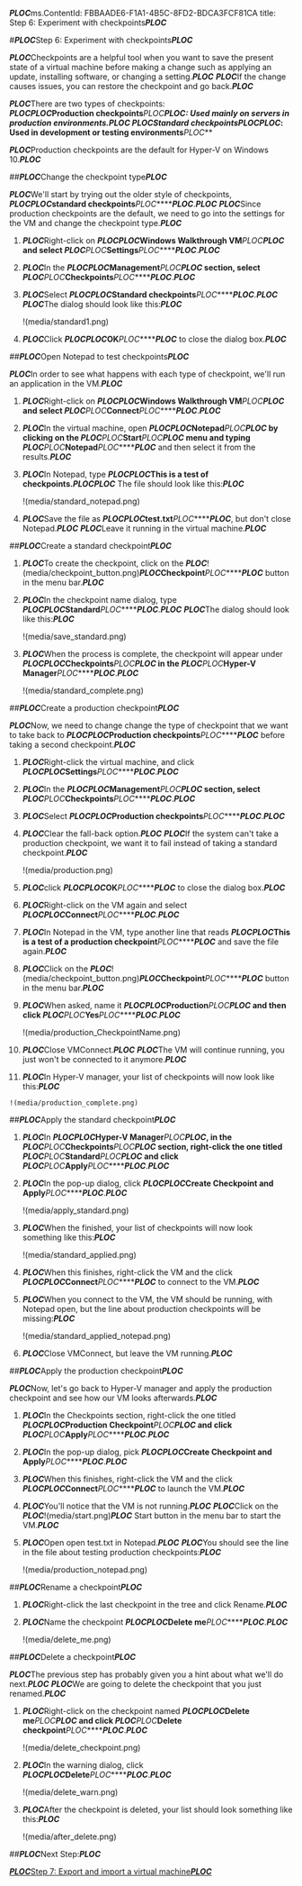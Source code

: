 ***PLOC***ms.ContentId: FBBAADE6-F1A1-4B5C-8FD2-BDCA3FCF81CA
title: Step 6: Experiment with checkpoints***PLOC***

#***PLOC***Step 6: Experiment with checkpoints***PLOC***

***PLOC***Checkpoints are a helpful tool when you want to save the present state of a virtual machine before making a change such as applying an update, installing software, or changing a setting.***PLOC***
***PLOC***If the change causes issues, you can restore the checkpoint and go back.***PLOC***

***PLOC***There are two types of checkpoints:  
***PLOC********PLOC***Production checkpoints***PLOC********PLOC***: Used mainly on servers in production environments.***PLOC***
*****PLOC***Standard checkpoints***PLOC********PLOC***: Used in development or testing environments***PLOC***

***PLOC***Production checkpoints are the default for Hyper-V on Windows 10.***PLOC***

##***PLOC***Change the checkpoint type***PLOC***

***PLOC***We'll start by trying out the older style of checkpoints, ***PLOC********PLOC***standard checkpoints***PLOC********PLOC***.***PLOC***
***PLOC***Since production checkpoints are the default, we need to go into the settings for the VM and change the checkpoint type.***PLOC***

1.  ***PLOC***Right-click on ***PLOC********PLOC***Windows Walkthrough VM***PLOC********PLOC*** and select ***PLOC********PLOC***Settings***PLOC********PLOC***.***PLOC***
2.  ***PLOC***In the ***PLOC********PLOC***Management***PLOC********PLOC*** section, select ***PLOC********PLOC***Checkpoints***PLOC********PLOC***.***PLOC***
3.  ***PLOC***Select ***PLOC********PLOC***Standard checkpoints***PLOC********PLOC***.***PLOC***
    ***PLOC***The dialog should look like this:***PLOC***
    
    !(media/standard1.png)
4.  ***PLOC***Click ***PLOC********PLOC***OK***PLOC********PLOC*** to close the dialog box.***PLOC***

##***PLOC***Open Notepad to test checkpoints***PLOC***

***PLOC***In order to see what happens with each type of checkpoint, we'll run an application in the VM.***PLOC***

1.  ***PLOC***Right-click on ***PLOC********PLOC***Windows Walkthrough VM***PLOC********PLOC*** and select ***PLOC********PLOC***Connect***PLOC********PLOC***.***PLOC***
2.  ***PLOC***In the virtual machine, open ***PLOC********PLOC***Notepad***PLOC********PLOC*** by clicking on the ***PLOC********PLOC***Start***PLOC********PLOC*** menu and typing ***PLOC********PLOC***Notepad***PLOC********PLOC*** and then select it from the results.***PLOC***
3.  ***PLOC***In Notepad, type ***PLOC********PLOC***This is a test of checkpoints.***PLOC********PLOC*** The file should look like this:***PLOC***
    
    !(media/standard_notepad.png)
4.  ***PLOC***Save the file as ***PLOC********PLOC***test.txt***PLOC********PLOC***, but don't close Notepad.***PLOC***
    ***PLOC***Leave it running in the virtual machine.***PLOC***

##***PLOC***Create a standard checkpoint***PLOC***

1.  ***PLOC***To create the checkpoint, click on the ***PLOC***!(media/checkpoint_button.png)*****PLOC***Checkpoint***PLOC********PLOC*** button in the menu bar.***PLOC***
2.  ***PLOC***In the checkpoint name dialog, type ***PLOC********PLOC***Standard***PLOC********PLOC***.***PLOC***
    ***PLOC***The dialog should look like this:***PLOC***
    
    !(media/save_standard.png)
3.  ***PLOC***When the process is complete, the checkpoint will appear under ***PLOC********PLOC***Checkpoints***PLOC********PLOC*** in the ***PLOC********PLOC***Hyper-V Manager***PLOC********PLOC***.***PLOC***
    
    !(media/standard_complete.png)

##***PLOC***Create a production checkpoint***PLOC***

***PLOC***Now, we need to change change the type of checkpoint that we want to take back to ***PLOC********PLOC***Production checkpoints***PLOC********PLOC*** before taking a second checkpoint.***PLOC***

1.  ***PLOC***Right-click the virtual machine, and click ***PLOC********PLOC***Settings***PLOC********PLOC***.***PLOC***
2.  ***PLOC***In the ***PLOC********PLOC***Management***PLOC********PLOC*** section, select ***PLOC********PLOC***Checkpoints***PLOC********PLOC***.***PLOC***
3.  ***PLOC***Select ***PLOC********PLOC***Production checkpoints***PLOC********PLOC***.***PLOC***
4.  ***PLOC***Clear the fall-back option.***PLOC***
    ***PLOC***If the system can't take a production checkpoint, we want it to fail instead of taking a standard checkpoint.***PLOC***
    
    !(media/production.png)
5.  ***PLOC***click ***PLOC********PLOC***OK***PLOC********PLOC*** to close the dialog box.***PLOC***
6.  ***PLOC***Right-click on the VM again and select ***PLOC********PLOC***Connect***PLOC********PLOC***.***PLOC***
7.  ***PLOC***In Notepad in the VM, type another line that reads ***PLOC********PLOC***This is a test of a production checkpoint***PLOC********PLOC*** and save the file again.***PLOC***
8.  ***PLOC***Click on the ***PLOC***!(media/checkpoint_button.png)*****PLOC***Checkpoint***PLOC********PLOC*** button in the menu bar.***PLOC***
9.  ***PLOC***When asked, name it ***PLOC********PLOC***Production***PLOC********PLOC*** and then click ***PLOC********PLOC***Yes***PLOC********PLOC***.***PLOC***
    
    !(media/production_CheckpointName.png)
10.  ***PLOC***Close VMConnect.***PLOC***
    ***PLOC***The VM will continue running, you just won't be connected to it anymore.***PLOC***
11.  ***PLOC***In Hyper-V manager, your list of checkpoints will now look like this:***PLOC***
    
    !(media/production_complete.png)

##***PLOC***Apply the standard checkpoint***PLOC***

1.  ***PLOC***In ***PLOC********PLOC***Hyper-V Manager***PLOC********PLOC***, in the ***PLOC********PLOC***Checkpoints***PLOC********PLOC*** section, right-click the one titled ***PLOC********PLOC***Standard***PLOC********PLOC*** and click ***PLOC********PLOC***Apply***PLOC********PLOC***.***PLOC***
2.  ***PLOC***In the pop-up dialog, click ***PLOC********PLOC***Create Checkpoint and Apply***PLOC********PLOC***.***PLOC***
    
    !(media/apply_standard.png)
3.  ***PLOC***When the finished, your list of checkpoints will now look something like this:***PLOC***
    
    !(media/standard_applied.png)
4.  ***PLOC***When this finishes, right-click the VM and the click ***PLOC********PLOC***Connect***PLOC********PLOC*** to connect to the VM.***PLOC***
5.  ***PLOC***When you connect to the VM, the VM should be running, with Notepad open, but the line about production checkpoints will be missing:***PLOC***
    
    !(media/standard_applied_notepad.png)
6.  ***PLOC***Close VMConnect, but leave the VM running.***PLOC***

##***PLOC***Apply the production checkpoint***PLOC***

***PLOC***Now, let's go back to Hyper-V manager and apply the production checkpoint and see how our VM looks afterwards.***PLOC***

1.  ***PLOC***In the Checkpoints section, right-click the one titled ***PLOC********PLOC***Production Checkpoint***PLOC********PLOC*** and click ***PLOC********PLOC***Apply***PLOC********PLOC***.***PLOC***
2.  ***PLOC***In the pop-up dialog, pick ***PLOC********PLOC***Create Checkpoint and Apply***PLOC********PLOC***.***PLOC***
3.  ***PLOC***When this finishes, right-click the VM and the click ***PLOC********PLOC***Connect***PLOC********PLOC*** to launch the VM.***PLOC***
4.  ***PLOC***You'll notice that the VM is not running.***PLOC***
    ***PLOC***Click on the ***PLOC***!(media/start.png)***PLOC*** Start button in the menu bar to start the VM.***PLOC***
5.  ***PLOC***Open open test.txt in Notepad.***PLOC***
    ***PLOC***You should see the line in the file about testing production checkpoints:***PLOC***
    
    !(media/production_notepad.png)

##***PLOC***Rename a checkpoint***PLOC***

1.  ***PLOC***Right-click the last checkpoint in the tree and click Rename.***PLOC***
2.  ***PLOC***Name the checkpoint ***PLOC********PLOC***Delete me***PLOC********PLOC***.***PLOC***
    
    !(media/delete_me.png)

##***PLOC***Delete a checkpoint***PLOC***

***PLOC***The previous step has probably given you a hint about what we'll do next.***PLOC***
***PLOC***We are going to delete the checkpoint that you just renamed.***PLOC***

1.  ***PLOC***Right-click on the checkpoint named ***PLOC********PLOC***Delete me***PLOC********PLOC*** and click ***PLOC********PLOC***Delete checkpoint***PLOC********PLOC***.***PLOC***
    
    !(media/delete_checkpoint.png)
2.  ***PLOC***In the warning dialog, click ***PLOC********PLOC***Delete***PLOC********PLOC***.***PLOC***
    
    !(media/delete_warn.png)
3.  ***PLOC***After the checkpoint is deleted, your list should look something like this:***PLOC***
    
    !(media/after_delete.png)

##***PLOC***Next Step:***PLOC***

[***PLOC***Step 7: Export and import a virtual machine***PLOC***](walkthrough_export_import.md)


